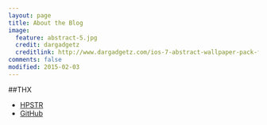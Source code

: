 ```yaml
---
layout: page
title: About the Blog
image:
  feature: abstract-5.jpg
  credit: dargadgetz
  creditlink: http://www.dargadgetz.com/ios-7-abstract-wallpaper-pack-for-iphone-5-and-ipod-touch-retina/
comments: false
modified: 2015-02-03
---
```


##THX
* [HPSTR](https://github.com/mmistakes/hpstr-jekyll-theme)
* [GitHub](https://github.com)